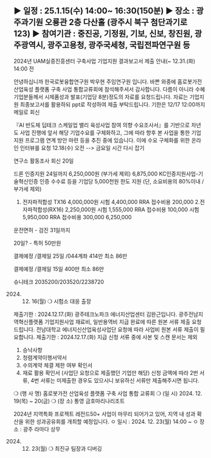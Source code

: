 





 ▶ 일정 : 25.1.15(수) 14:00~ 16:30(150분)
 ▶ 장소 : 광주과기원 오룡관 2층 다산홀 (광주시 북구 첨단과기로 123)
 ▶ 참여기관 : 중진공, 기정원, 기보, 신보, 창진원, 광주광역시, 광주고용청, 광주국세청, 국립전파연구원 등
-----------------------------------------------------------------------------------------------------
 


2024년 UAM실증진흥센터 구축사업 기업지원 결과보고서 제출 안내(~ 12.31.(화) 14:00 전



안녕하십니까 한국로봇융합연구원 박우현 주임연구원 입니다.
바쁜 와중에 홈로봇가전 산업육성 플랫폼 구축 사업 통합교류회에 참석해주셔서 감사합니다.
다름이 아니라 수혜기업분들께서 시제품성과 발표(기업당 8분)정도의 자료를 요청드립니다.
자료는 기업지원 최종보고서를 활용하되 ppt로 작성하여 제출 부탁드립니다.
기한은 12/17 12:00까지 메일로 회신



『AI 반도체 딥테크 스케일업 밸리 육성사업 참여 의향 수요조사서』를 기반으로 
차년도 사업 진행에 앞서 해당 기업수요를 구체화하고, 그에 따라 향후 본 사업을 통한 
기업 지원 프로그램 연계 방안 마련 등을 추진 중에 있습니다.
이에 수요 구체화를 위한 온라인 인터뷰를 요청
12.18(수) 오전   --> 금요일 시간 다시 잡기



연구소 활동조사 회신 20일


드론 인증지원 24일까지  6,250,000원 (부가세 제외) 6,875,000
KC인증지원사업-기술혁신인증
인증 수수료 등을 기업당 5,000천원 한도 지원
     (단, 소요비용의 80%이내 / 부가세 제외)

1. 전자파적합성 TX16 4,000,000원    시험 4,400,000  RRA 접수비용  200,000
2.전자파적합성(RX16) 2,250,000원    시험 1,555,000  RRA 접수비용  100,000
                                   시험  5,950,000  RRA 접수비용  300,000      6,250,000

   

운전면허 - 검진 31일까지


20일? - 특허
50만원

결제예정 /결제일 25일 /044계좌
414만
최소 86만


결제예정 /결제일 15일
400만
최소 86만


슈니테크
2035200/203520/2238720



2024. 12. 16(월)
❍ 시험소 대응 출장


제출기한 : 2024.12.17.(화)
광주테크노파크 에너지산업센터 김완근입니다.
광주전남지역혁신플랫폼 기업지원사업
재료비, 일반용역비 지급 완료에 따른 원본 서류 제출 요청드립니다.
전남대학교 에너지신산업육성사업단 요청에 따라 사업비 원본 서류 제출이 필요합니다.
제출기한 : 2024.12.17.(화)
지급 신청 서류 중에 사본 및 스캔 문서는 제외
1. 승낙사항
2. 청렴계약이행서약서
3. 수의계약 체결 제한 여부 확인서
4. 재료 활용 확인서 (사업단 요청으로 제출했던 기업만 해당)
신청 금액에 따라 2번 서류, 4번 서류는 미제출한 경우도 있으시니 보유하신 서류만 제출해주시면 됩니다.




❍ (행 사 명) 홈로봇가전 산업육성 플랫폼 구축 사업 통합 교류회
❍ (일 시) 2024. 12. 19(목) ~ 20(금)
❍ (장 소) 통영 금호마리나리조트


2024년 지역특화 프로젝트 레전드50+ 사업이 마무리 되어가고 있어, 지역 내 성과 확산을 위한 성과공유회를 개최할 예정입니다.
ㅇ 일시 : 2024. 12. 23(월) 14:00 ~ 
ㅇ 장소 : 광주 라마다 상무


2024. 12. 23(월)
❍ 최진규 팀장과 디버깅


